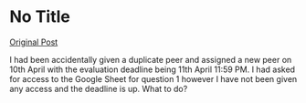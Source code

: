 # No Title

[Original Post](https://discourse.onlinedegree.iitm.ac.in/t/172471/1)

<p>I had been accidentally given a duplicate peer and assigned a new peer on 10th April with the evaluation deadline being 11th April 11:59 PM. I had asked for access to the Google Sheet for question 1 however I have not been given any access and the deadline is up. What to do?</p>